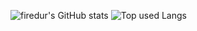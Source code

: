 ![firedur's GitHub stats](https://github-readme-stats.vercel.app/api?username=firedur&show_icons=true&theme=gruvbox&count_private=true)
![Top used Langs](https://github-readme-stats.vercel.app/api/top-langs/?username=firedur&layout=compact&theme=gruvbox)
